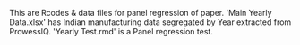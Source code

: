 This are Rcodes & data files for panel regression of paper. 
'Main Yearly Data.xlsx' has Indian manufacturing data segregated by Year extracted from ProwessIQ. 
'Yearly Test.rmd' is a Panel regression test.
